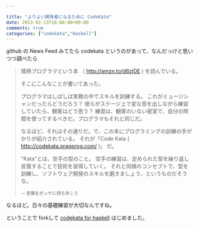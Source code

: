 ```yaml
---

title: "よりよい開発者になるために CodeKata"
date: 2013-02-13T16:08:00+09:00
comments: true
categories: ["codekata","Haskell"]
---
```


github の News Feed みてたら codekata というのがあって、なんだっけと思いつつ調べたら

> 情熱プログラマという本 （ http://amzn.to/d6zjDE ) を読んでいる。
>
> そこにこんなことが書いてあった。
>
> プログラマはしばしば実務の中でスキルを訓練する。
> これがミュージシャンだったらどうだろう？ 彼らがステージ上で変な音を出しながら練習していたら、観客はどう思う？ 練習は、観客のいない密室で、自分の時間を使ってするべきだ。プログラマもそれと同じだ。
>
> なるほど、それはその通りだ。で、この本にプログラミングの訓練の手がかりが紹介されている。
> それが「Code Kata ( http://codekata.pragprog.com/ )」 だ。
>
> "Kata"とは、空手の型のこと。
> 空手の練習は、定められた型を繰り返し反復することで技術を習得していく。
> それと同様のコンセプトで、型を訓練し、ソフトウェア開発のスキルを磨きましょう、というものだそうな。
>
> <small>-- 言葉をポッケに持ち歩こう</small>

なるほど。日々の基礎練習が大切なんですね。

ということで forkして [codekata for haskell](https://github.com/eiel/haskell_codekata) はじめました。

